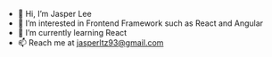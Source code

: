 - 👋 Hi, I’m Jasper Lee
- 👀 I’m interested in Frontend Framework such as React and Angular
- 🌱 I’m currently learning React
- 📫 Reach me at jasperltz93@gmail.com
